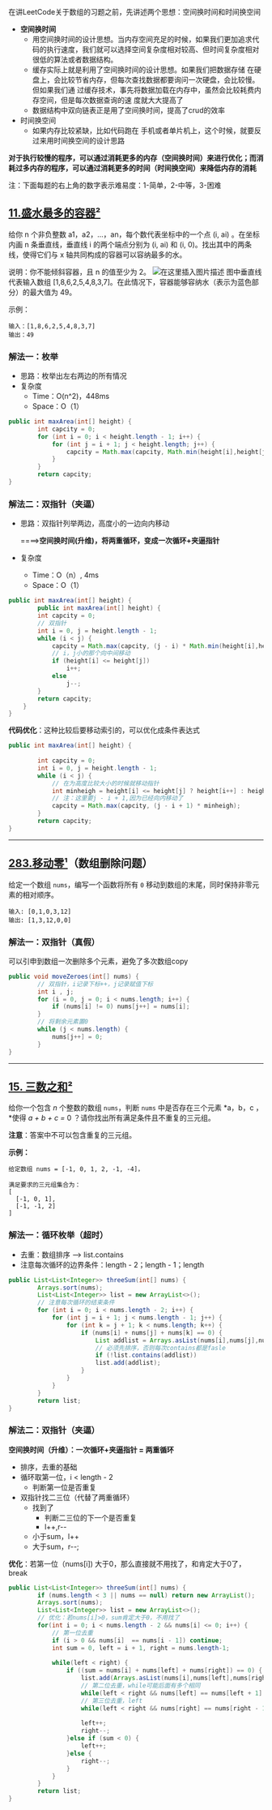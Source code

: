 在讲LeetCode关于数组的习题之前，先讲述两个思想：空间换时间和时间换空间
* **空间换时间**
	* 用空间换时间的设计思想。当内存空间充足的时候，如果我们更加追求代码的执行速度，我们就可以选择空间复杂度相对较高、但时间复杂度相对很低的算法或者数据结构。
	* 缓存实际上就是利用了空间换时间的设计思想。如果我们把数据存储 在硬盘上，会比较节省内存，但每次查找数据都要询问一次硬盘，会比较慢。但如果我们通 过缓存技术，事先将数据加载在内存中，虽然会比较耗费内存空间，但是每次数据查询的速 度就大大提高了
	* 数据结构中双向链表正是用了空间换时间，提高了crud的效率
* 时间换空间
	* 如果内存比较紧缺，比如代码跑在 手机或者单片机上，这个时候，就要反过来用时间换空间的设计思路

**对于执行较慢的程序，可以通过消耗更多的内存（空间换时间）来进行优化；而消耗过多内存的程序，可以通过消耗更多的时间（时间换空间）来降低内存的消耗**

注：下面每题的右上角的数字表示难易度：1-简单，2-中等，3-困难
## [11.盛水最多的容器²](https://leetcode-cn.com/problems/container-with-most-water/)
给你 n 个非负整数 a1，a2，...，an，每个数代表坐标中的一个点 (i, ai) 。在坐标内画 n 条垂直线，垂直线 i 的两个端点分别为 (i, ai) 和 (i, 0)。找出其中的两条线，使得它们与 x 轴共同构成的容器可以容纳最多的水。

说明：你不能倾斜容器，且 n 的值至少为 2。
![在这里插入图片描述](https://img-blog.csdnimg.cn/20200918202550320.png?x-oss-process=image/watermark,type_ZmFuZ3poZW5naGVpdGk,shadow_10,text_aHR0cHM6Ly9ibG9nLmNzZG4ubmV0L3dlaXhpbl80MzkzNTkyNw==,size_16,color_FFFFFF,t_70#pic_center)
图中垂直线代表输入数组 [1,8,6,2,5,4,8,3,7]。在此情况下，容器能够容纳水（表示为蓝色部分）的最大值为 49。

示例：
```
输入：[1,8,6,2,5,4,8,3,7]
输出：49
```
### 解法一：枚举
* 思路：枚举出左右两边的所有情况
* 复杂度
  * Time：O(n^2)，448ms
  * Space：O（1）

```java
public int maxArea(int[] height) {
        int capcity = 0;
        for (int i = 0; i < height.length - 1; i++) {
            for (int j = i + 1; j < height.length; j++) {
                capcity = Math.max(capcity, Math.min(height[i],height[j]) * (j-i));
            }
        }
        return capcity;
}
```

### 解法二：双指针（夹逼）

* 思路：双指针列举两边，高度小的一边向内移动

  ====>**空间换时间(升维)，将两重循环，变成一次循环+夹逼指针**

* 复杂度

  * Time：O（n）, 4ms
  * Space：O（1）

```java
public int maxArea(int[] height) {
        public int maxArea(int[] height) {
        int capcity = 0;
        // 双指针    
        int i = 0, j = height.length - 1;
        while (i < j) {
            capcity = Math.max(capcity, (j - i) * Math.min(height[i],height[j]));
            // i，j小的那个向中间移动
            if (height[i] <= height[j])
                i++;
            else 
                j--;
        }
        return capcity;
    }
}
```

**代码优化**：这种比较后要移动索引的，可以优化成条件表达式

```java
public int maxArea(int[] height) {
     
        int capcity = 0;
        int i = 0, j = height.length - 1;
        while (i < j) {
            // 在为高度比较大小的时候就移动指针
            int minheigh = height[i] <= height[j] ? height[i++] : height[j--];
            // 注：这里要j - i + 1,因为已经向内移动了
            capcity = Math.max(capcity, (j - i + 1) * minheigh);
        }
        return capcity;
}
```
----
## [283.移动零¹](https://leetcode-cn.com/problems/move-zeroes)（数组删除问题）

给定一个数组 `nums`，编写一个函数将所有 `0` 移动到数组的末尾，同时保持非零元素的相对顺序。

```
输入: [0,1,0,3,12]
输出: [1,3,12,0,0]
```

### 解法一：双指针（真假）
可以引申到数组一次删除多个元素，避免了多次数组copy

```java
public void moveZeroes(int[] nums) {
        // 双指针，i记录下标++，j记录赋值下标
        int i , j;
        for (i = 0, j = 0; i < nums.length; i++) {
            if (nums[i] != 0) nums[j++] = nums[i];
        }
    	// 将剩余元素置0
        while (j < nums.length) {
            nums[j++] = 0;
        }
}
```
----
## [15. 三数之和²](https://leetcode-cn.com/problems/3sum/)

给你一个包含 *n* 个整数的数组 `nums`，判断 `nums` 中是否存在三个元素 *a，b，c ，*使得 *a + b + c =* 0 ？请你找出所有满足条件且不重复的三元组。

**注意**：答案中不可以包含重复的三元组。

**示例：**

```
给定数组 nums = [-1, 0, 1, 2, -1, -4]，

满足要求的三元组集合为：
[
  [-1, 0, 1],
  [-1, -1, 2]
]
```

### 解法一：循环枚举（超时）

- 去重：数组排序 --> list.contains
- 注意每次循环的边界条件：length - 2；length - 1；length

```java
public List<List<Integer>> threeSum(int[] nums) {
        Arrays.sort(nums);
        List<List<Integer>> list = new ArrayList<>();
	    // 注意每次循环的结束条件
        for (int i = 0; i < nums.length - 2; i++) {
            for (int j = i + 1; j < nums.length - 1; j++) {
                for (int k = j + 1; k < nums.length; k++) {
                    if (nums[i] + nums[j] + nums[k] == 0) {
                        List addlist = Arrays.asList(nums[i],nums[j],nums[k]);
                        // 必须先排序，否则每次contains都是fasle
                        if (!list.contains(addlist))
                        list.add(addlist);
                    }
                }
            }
        }
        return list;
}
```

### 解法二：双指针（夹逼）

**空间换时间（升维）：一次循环+夹逼指针 = 两重循环**

- 排序，去重的基础
- 循环取第一位，i < length - 2
  - 判断第一位是否重复
- 双指针找二三位（代替了两重循环）
  - 找到了
    - 判断二三位的下一个是否重复
    - l++,r--
  - 小于sum，l++
  - 大于sum，r--;

**优化**：若第一位（nums[i]) 大于0，那么直接就不用找了，和肯定大于0了，break

```java
public List<List<Integer>> threeSum(int[] nums) {
        if (nums.length < 3 || nums == null) return new ArrayList();
        Arrays.sort(nums);
        List<List<Integer>> list = new ArrayList<>();
        // 优化：若nums[i]>0，sum肯定大于0，不用找了
        for(int i = 0; i < nums.length - 2 && nums[i] <= 0; i++) {
            // 第一位去重
            if (i > 0 && nums[i]  == nums[i - 1]) continue;
            int sum = 0, left = i + 1, right = nums.length-1;
			
            while(left < right) {
                if ((sum = nums[i] + nums[left] + nums[right]) == 0) {
                    list.add(Arrays.asList(nums[i],nums[left],nums[right]));
                    // 第二位去重，while可能后面有多个相同
                    while(left < right && nums[left] == nums[left + 1] ) left++;
                    // 第三位去重，left
                    while(left < right && nums[right] == nums[right - 1]) right--;
                   
                    left++;
                    right--;
                }else if (sum < 0) {
                    left++;
                }else {
                    right--;
                }
            }
        } 
        return list;
}
```



